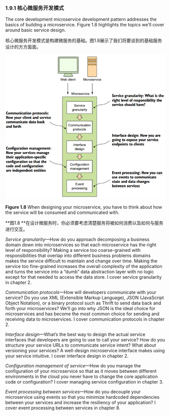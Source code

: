 ### 1.9.1 核心微服务开发模式

The core development microservice development pattern addresses the basics of building a microservice. Figure 1.8 highlights the topics we’ll cover around basic service design.

核心微服务开发模式是构建微服务的基础。图1.8展示了我们将要谈到的基础服务设计的方方面面。

![](/assets/figure1.8.png)

**Figure 1.8** When designing your microservice, you have to think about how the service will be consumed and communicated with.

**图1.8 **在设计微服务时，你必须要考虑清楚服务将被如何消费以及如何与服务进行交互。

_Service granularity_—How do you approach decomposing a business domain down into microservices so that each microservice has the right level of responsibility? Making a service too coarse-grained with responsibilities that overlap into different business problems domains makes the service difficult to maintain and change over time. Making the service too fine-grained increases the overall complexity of the application and turns the service into a “dumb” data abstraction layer with no logic except for that needed to access the data store. I cover service granularity in chapter 2.

_Communication protocols_—How will developers communicate with your service? Do you use XML \(Extensible Markup Language\), JSON \(JavaScript Object Notation\), or a binary protocol such as Thrift to send data back and forth your microservices? We’ll go into why JSON is the ideal choice for microservices and has become the most common choice for sending and receiving data to microservices. I cover communication protocols in chapter 2.

_Interface design_—What’s the best way to design the actual service interfaces that developers are going to use to call your service? How do you structure your service URLs to communicate service intent? What about versioning your services? A well-design microservice interface makes using your service intuitive. I cover interface design in chapter 2.

_Configuration management of service_—How do you manage the configuration of your microservice so that as it moves between different environments in the cloud you never have to change the core application code or configuration? I cover managing service configuration in chapter 3.

_Event processing between services_—How do you decouple your microservice using events so that you minimize hardcoded dependencies between your services and increase the resiliency of your application? I cover event processing between services in chapter 8.

